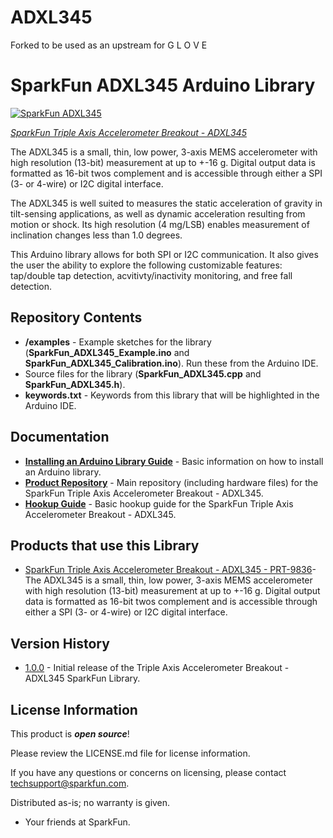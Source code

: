 # ADXL345

Forked to be used as an upstream for G L O V E

SparkFun ADXL345 Arduino Library
========================================

[![SparkFun ADXL345](https://cdn.sparkfun.com//assets/parts/3/9/0/2/09836-_01c.jpg)](https://www.sparkfun.com/products/9836)

[*SparkFun Triple Axis Accelerometer Breakout - ADXL345*](https://www.sparkfun.com/products/9836)

The ADXL345 is a small, thin, low power, 3-axis MEMS accelerometer with high resolution (13-bit) measurement at up to +-16 g. Digital output data is formatted as 16-bit twos complement and is accessible through either a SPI (3- or 4-wire) or I2C digital interface.

The ADXL345 is well suited to measures the static acceleration of gravity in tilt-sensing applications, as well as dynamic acceleration resulting from motion or shock. Its high resolution (4 mg/LSB) enables measurement of inclination changes less than 1.0 degrees.

This Arduino library allows for both SPI or I2C communication. It also gives the user the ability to explore the following customizable features: tap/double tap detection, acvitivty/inactivity monitoring, and free fall detection.  

Repository Contents
-------------------

* **/examples** - Example sketches for the library (**SparkFun_ADXL345_Example.ino** and **SparkFun_ADXL345_Calibration.ino**). Run these from the Arduino IDE. 
* Source files for the library (**SparkFun_ADXL345.cpp** and **SparkFun_ADXL345.h**).
* **keywords.txt** - Keywords from this library that will be highlighted in the Arduino IDE. 

Documentation
--------------

* **[Installing an Arduino Library Guide](https://learn.sparkfun.com/tutorials/installing-an-arduino-library)** - Basic information on how to install an Arduino library.
* **[Product Repository](https://github.com/sparkfun/ADXL345_Breakout)** - Main repository (including hardware files) for the SparkFun Triple Axis Accelerometer Breakout - ADXL345.
* **[Hookup Guide](https://learn.sparkfun.com/tutorials/adxl345-hookup-guide)** - Basic hookup guide for the SparkFun Triple Axis Accelerometer Breakout - ADXL345.

Products that use this Library 
---------------------------------

* [SparkFun Triple Axis Accelerometer Breakout - ADXL345 - PRT-9836](https://www.sparkfun.com/products/9836)- The ADXL345 is a small, thin, low power, 3-axis MEMS accelerometer with high resolution (13-bit) measurement at up to +-16 g. Digital output data is formatted as 16-bit twos complement and is accessible through either a SPI (3- or 4-wire) or I2C digital interface.

Version History
---------------

* [1.0.0](https://github.com/sparkfun/SparkFun_ADXL345_Arduino_Library/releases/tag/V_1.0.0) - Initial release of the Triple Axis Accelerometer Breakout - ADXL345 SparkFun Library.

License Information
-------------------

This product is _**open source**_! 

Please review the LICENSE.md file for license information. 

If you have any questions or concerns on licensing, please contact techsupport@sparkfun.com.

Distributed as-is; no warranty is given.

- Your friends at SparkFun.

_<COLLABORATION CREDIT>_
